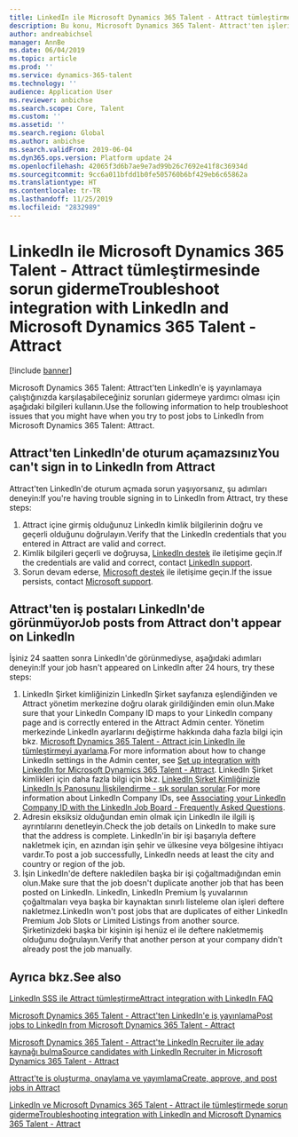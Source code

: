```yaml
---
title: LinkedIn ile Microsoft Dynamics 365 Talent - Attract tümleştirmesinde sorun giderme
description: Bu konu, Microsoft Dynamics 365 Talent- Attract'ten işleri LinkedIn'de yayınlamaya çalıştığınızda oluşan sorunların nasıl giderileceğini açıklamaktadır.
author: andreabichsel
manager: AnnBe
ms.date: 06/04/2019
ms.topic: article
ms.prod: ''
ms.service: dynamics-365-talent
ms.technology: ''
audience: Application User
ms.reviewer: anbichse
ms.search.scope: Core, Talent
ms.custom: ''
ms.assetid: ''
ms.search.region: Global
ms.author: anbichse
ms.search.validFrom: 2019-06-04
ms.dyn365.ops.version: Platform update 24
ms.openlocfilehash: 42065f3d6b7ae9e7ad99b26c7692e41f8c36934d
ms.sourcegitcommit: 9cc6a011bfdd1b0fe505760b6bf429eb6c65862a
ms.translationtype: HT
ms.contentlocale: tr-TR
ms.lasthandoff: 11/25/2019
ms.locfileid: "2832989"
---
```

# <a name="troubleshoot-integration-with-linkedin-and-microsoft-dynamics-365-talent---attract"></a><span data-ttu-id="9d6ac-103">LinkedIn ile Microsoft Dynamics 365 Talent - Attract tümleştirmesinde sorun giderme</span><span class="sxs-lookup"><span data-stu-id="9d6ac-103">Troubleshoot integration with LinkedIn and Microsoft Dynamics 365 Talent - Attract</span></span>

[!include [banner](includes/banner.md)]

<span data-ttu-id="9d6ac-104">Microsoft Dynamics 365 Talent: Attract'ten LinkedIn'e iş yayınlamaya çalıştığınızda karşılaşabileceğiniz sorunları gidermeye yardımcı olması için aşağıdaki bilgileri kullanın.</span><span class="sxs-lookup"><span data-stu-id="9d6ac-104">Use the following information to help troubleshoot issues that you might have when you try to post jobs to LinkedIn from Microsoft Dynamics 365 Talent: Attract.</span></span>

## <a name="you-cant-sign-in-to-linkedin-from-attract"></a><span data-ttu-id="9d6ac-105">Attract'ten LinkedIn'de oturum açamazsınız</span><span class="sxs-lookup"><span data-stu-id="9d6ac-105">You can't sign in to LinkedIn from Attract</span></span>

<span data-ttu-id="9d6ac-106">Attract'ten LinkedIn'de oturum açmada sorun yaşıyorsanız, şu adımları deneyin:</span><span class="sxs-lookup"><span data-stu-id="9d6ac-106">If you're having trouble signing in to LinkedIn from Attract, try these steps:</span></span>

1. <span data-ttu-id="9d6ac-107">Attract içine girmiş olduğunuz LinkedIn kimlik bilgilerinin doğru ve geçerli olduğunu doğrulayın.</span><span class="sxs-lookup"><span data-stu-id="9d6ac-107">Verify that the LinkedIn credentials that you entered in Attract are valid and correct.</span></span>
2. <span data-ttu-id="9d6ac-108">Kimlik bilgileri geçerli ve doğruysa, [LinkedIn destek](https://www.linkedin.com/help/linkedin) ile iletişime geçin.</span><span class="sxs-lookup"><span data-stu-id="9d6ac-108">If the credentials are valid and correct, contact [LinkedIn support](https://www.linkedin.com/help/linkedin).</span></span>
3. <span data-ttu-id="9d6ac-109">Sorun devam ederse, [Microsoft destek](./talent-support.md) ile iletişime geçin.</span><span class="sxs-lookup"><span data-stu-id="9d6ac-109">If the issue persists, contact [Microsoft support](./talent-support.md).</span></span>

## <a name="job-posts-from-attract-dont-appear-on-linkedin"></a><span data-ttu-id="9d6ac-110">Attract'ten iş postaları LinkedIn'de görünmüyor</span><span class="sxs-lookup"><span data-stu-id="9d6ac-110">Job posts from Attract don't appear on LinkedIn</span></span>

<span data-ttu-id="9d6ac-111">İşiniz 24 saatten sonra LinkedIn'de görünmediyse, aşağıdaki adımları deneyin:</span><span class="sxs-lookup"><span data-stu-id="9d6ac-111">If your job hasn't appeared on LinkedIn after 24 hours, try these steps:</span></span>

1. <span data-ttu-id="9d6ac-112">LinkedIn Şirket kimliğinizin LinkedIn Şirket sayfanıza eşlendiğinden ve Attract yönetim merkezine doğru olarak girildiğinden emin olun.</span><span class="sxs-lookup"><span data-stu-id="9d6ac-112">Make sure that your LinkedIn Company ID maps to your LinkedIn company page and is correctly entered in the Attract Admin center.</span></span> <span data-ttu-id="9d6ac-113">Yönetim merkezinde LinkedIn ayarlarını değiştirme hakkında daha fazla bilgi için bkz. [Microsoft Dynamics 365 Talent - Attract için LinkedIn ile tümleştirmeyi ayarlama](attract-admin-linkedin.md).</span><span class="sxs-lookup"><span data-stu-id="9d6ac-113">For more information about how to change LinkedIn settings in the Admin center, see [Set up integration with LinkedIn for Microsoft Dynamics 365 Talent - Attract](attract-admin-linkedin.md).</span></span> <span data-ttu-id="9d6ac-114">LinkedIn Şirket kimlikleri için daha fazla bilgi için bkz. [LinkedIn Şirket Kimliğinizle LinkedIn İş Panosunu İlişkilendirme - sık sorulan sorular](https://www.linkedin.com/help/linkedin/answer/98972).</span><span class="sxs-lookup"><span data-stu-id="9d6ac-114">For more information about LinkedIn Company IDs, see [Associating your LinkedIn Company ID with the LinkedIn Job Board - Frequently Asked Questions](https://www.linkedin.com/help/linkedin/answer/98972).</span></span>
2. <span data-ttu-id="9d6ac-115">Adresin eksiksiz olduğundan emin olmak için LinkedIn ile ilgili iş ayrıntılarını denetleyin.</span><span class="sxs-lookup"><span data-stu-id="9d6ac-115">Check the job details on LinkedIn to make sure that the address is complete.</span></span> <span data-ttu-id="9d6ac-116">LinkedIn'in bir işi başarıyla deftere nakletmek için, en azından işin şehir ve ülkesine veya bölgesine ihtiyacı vardır.</span><span class="sxs-lookup"><span data-stu-id="9d6ac-116">To post a job successfully, LinkedIn needs at least the city and country or region of the job.</span></span>
3. <span data-ttu-id="9d6ac-117">İşin LinkedIn'de deftere nakledilen başka bir işi çoğaltmadığından emin olun.</span><span class="sxs-lookup"><span data-stu-id="9d6ac-117">Make sure that the job doesn't duplicate another job that has been posted on LinkedIn.</span></span> <span data-ttu-id="9d6ac-118">LinkedIn, LinkedIn Premium İş yuvalarının çoğaltmaları veya başka bir kaynaktan sınırlı listeleme olan işleri deftere nakletmez.</span><span class="sxs-lookup"><span data-stu-id="9d6ac-118">LinkedIn won't post jobs that are duplicates of either LinkedIn Premium Job Slots or Limited Listings from another source.</span></span> <span data-ttu-id="9d6ac-119">Şirketinizdeki başka bir kişinin işi henüz el ile deftere nakletmemiş olduğunu doğrulayın.</span><span class="sxs-lookup"><span data-stu-id="9d6ac-119">Verify that another person at your company didn't already post the job manually.</span></span>

## <a name="see-also"></a><span data-ttu-id="9d6ac-120">Ayrıca bkz.</span><span class="sxs-lookup"><span data-stu-id="9d6ac-120">See also</span></span>

[<span data-ttu-id="9d6ac-121">LinkedIn SSS ile Attract tümleştirme</span><span class="sxs-lookup"><span data-stu-id="9d6ac-121">Attract integration with LinkedIn FAQ</span></span>](./attract-linkedin-faq.md)

[<span data-ttu-id="9d6ac-122">Microsoft Dynamics 365 Talent - Attract'ten LinkedIn'e iş yayınlama</span><span class="sxs-lookup"><span data-stu-id="9d6ac-122">Post jobs to LinkedIn from Microsoft Dynamics 365 Talent - Attract</span></span>](./attract-post-jobs-to-linkedin.md)

[<span data-ttu-id="9d6ac-123">Microsoft Dynamics 365 Talent - Attract'te LinkedIn Recruiter ile aday kaynağı bulma</span><span class="sxs-lookup"><span data-stu-id="9d6ac-123">Source candidates with LinkedIn Recruiter in Microsoft Dynamics 365 Talent - Attract</span></span>](./attract-linkedin-recruiter.md)

[<span data-ttu-id="9d6ac-124">Attract'te iş oluşturma, onaylama ve yayımlama</span><span class="sxs-lookup"><span data-stu-id="9d6ac-124">Create, approve, and post jobs in Attract</span></span>](./creating-jobs-attract.md)

[<span data-ttu-id="9d6ac-125">LinkedIn ve Microsoft Dynamics 365 Talent - Attract ile tümleştirmede sorun giderme</span><span class="sxs-lookup"><span data-stu-id="9d6ac-125">Troubleshooting integration with LinkedIn and Microsoft Dynamics 365 Talent - Attract</span></span>](./attract-troubleshoot-linkedin.md)
